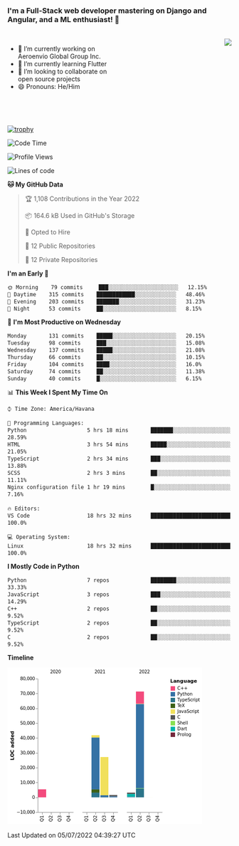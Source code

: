 ### I'm a Full-Stack web developer mastering on Django and Angular, and a ML enthusiast!  👋

<br/>

<img align="right" height="250"  src="https://media1.giphy.com/media/qgQUggAC3Pfv687qPC/giphy.gif?cid=ecf05e470ttfxgsj072btembitu1zn4ti3t3cdyg4jo5b3by&rid=giphy.gif&ct=g" />

 <div style="width:50%">
    <ul>
      <li>🔭 I’m currently working on Aeroenvio Global Group Inc.</li>
      <li>🌱 I’m currently learning Flutter</li>
      <li>👯 I’m looking to collaborate on open source projects</li>
      <li>😄 Pronouns: He/Him</li>
<!--       <li>⚡ Fun fact: I started my first professional project for a company as web dev without knowing any JS </li> -->
    </ul>
  </div>
  
<br/><br/><br/>

[![trophy](https://github-profile-trophy.vercel.app/?username=dfg-98&row=3&column=3&theme=monokai)](https://github.com/ryo-ma/github-profile-trophy)


<!--START_SECTION:waka-->
![Code Time](http://img.shields.io/badge/Code%20Time-0%20secs-blue)

![Profile Views](http://img.shields.io/badge/Profile%20Views-0-blue)

![Lines of code](https://img.shields.io/badge/From%20Hello%20World%20I%27ve%20Written-150%20Thousand%20lines%20of%20code-blue)

**🐱 My GitHub Data** 

> 🏆 1,108 Contributions in the Year 2022
 > 
> 📦 164.6 kB Used in GitHub's Storage 
 > 
> 💼 Opted to Hire
 > 
> 📜 12 Public Repositories 
 > 
> 🔑 12 Private Repositories  
 > 
**I'm an Early 🐤** 

```text
🌞 Morning    79 commits     ███░░░░░░░░░░░░░░░░░░░░░░   12.15% 
🌆 Daytime    315 commits    ████████████░░░░░░░░░░░░░   48.46% 
🌃 Evening    203 commits    ███████░░░░░░░░░░░░░░░░░░   31.23% 
🌙 Night      53 commits     ██░░░░░░░░░░░░░░░░░░░░░░░   8.15%

```
📅 **I'm Most Productive on Wednesday** 

```text
Monday       131 commits    █████░░░░░░░░░░░░░░░░░░░░   20.15% 
Tuesday      98 commits     ███░░░░░░░░░░░░░░░░░░░░░░   15.08% 
Wednesday    137 commits    █████░░░░░░░░░░░░░░░░░░░░   21.08% 
Thursday     66 commits     ██░░░░░░░░░░░░░░░░░░░░░░░   10.15% 
Friday       104 commits    ████░░░░░░░░░░░░░░░░░░░░░   16.0% 
Saturday     74 commits     ██░░░░░░░░░░░░░░░░░░░░░░░   11.38% 
Sunday       40 commits     █░░░░░░░░░░░░░░░░░░░░░░░░   6.15%

```


📊 **This Week I Spent My Time On** 

```text
⌚︎ Time Zone: America/Havana

💬 Programming Languages: 
Python                   5 hrs 18 mins       ███████░░░░░░░░░░░░░░░░░░   28.59% 
HTML                     3 hrs 54 mins       █████░░░░░░░░░░░░░░░░░░░░   21.05% 
TypeScript               2 hrs 34 mins       ███░░░░░░░░░░░░░░░░░░░░░░   13.88% 
SCSS                     2 hrs 3 mins        ██░░░░░░░░░░░░░░░░░░░░░░░   11.11% 
Nginx configuration file 1 hr 19 mins        █░░░░░░░░░░░░░░░░░░░░░░░░   7.16%

🔥 Editors: 
VS Code                  18 hrs 32 mins      █████████████████████████   100.0%

💻 Operating System: 
Linux                    18 hrs 32 mins      █████████████████████████   100.0%

```

**I Mostly Code in Python** 

```text
Python                   7 repos             ████████░░░░░░░░░░░░░░░░░   33.33% 
JavaScript               3 repos             ███░░░░░░░░░░░░░░░░░░░░░░   14.29% 
C++                      2 repos             ██░░░░░░░░░░░░░░░░░░░░░░░   9.52% 
TypeScript               2 repos             ██░░░░░░░░░░░░░░░░░░░░░░░   9.52% 
C                        2 repos             ██░░░░░░░░░░░░░░░░░░░░░░░   9.52%

```


**Timeline**

![Chart not found](https://raw.githubusercontent.com/dfg-98/dfg-98/main/charts/bar_graph.png) 


 Last Updated on 05/07/2022 04:39:27 UTC
<!--END_SECTION:waka-->

